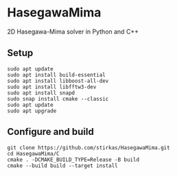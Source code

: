 # HasegawaMima
2D Hasegawa-Mima solver in Python and C++

## Setup
```
sudo apt update
sudo apt install build-essential
sudo apt install libboost-all-dev
sudo apt install libfftw3-dev
sudo apt install snapd
sudo snap install cmake --classic
sudo apt update
sudo apt upgrade
```

## Configure and build
```
git clone https://github.com/stirkas/HasegawaMima.git
cd HasegawaMima/C
cmake . -DCMAKE_BUILD_TYPE=Release -B build
cmake --build build --target install
```
